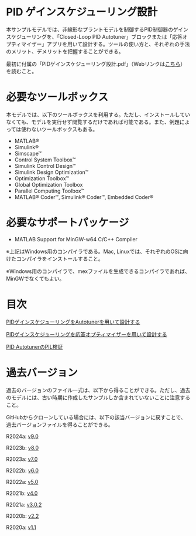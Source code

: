 
# PID ゲインスケジューリング設計

本サンプルモデルでは、非線形なプラントモデルを制御するPID制御器のゲインスケジューリングを、「Closed\-Loop PID Autotuner」ブロックまたは「応答オプティマイザー」アプリを用いて設計する。ツールの使い方と、それぞれの手法のメリット、デメリットを把握することができる。


最初に付属の「PIDゲインスケジューリング設計.pdf」（Webリンクは[こちら](https://github.com/mathworks/pid_autotuing_response_optimization/blob/master/PID%E3%82%B2%E3%82%A4%E3%83%B3%E3%82%B9%E3%82%B1%E3%82%B8%E3%83%A5%E3%83%BC%E3%83%AA%E3%83%B3%E3%82%B0%E8%A8%AD%E8%A8%88.pdf)）を読むこと。

# 必要なツールボックス

本モデルでは、以下のツールボックスを利用する。ただし、インストールしていなくても、モデルを実行せず閲覧するだけであれば可能である。また、例題によっては使わないツールボックスもある。

-  MATLAB® 
-  Simulink® 
-  Simscape™ 
-  Control System Toolbox™ 
-  Simulink Control Design™ 
-  Simulink Design Optimization™ 
-  Optimization Toolbox™ 
-  Global Optimization Toolbox 
-  Parallel Computing Toolbox™ 
-  MATLAB® Coder™, Simulink® Coder™, Embedded Coder® 
# 必要なサポートパッケージ
-  MATLAB Support for MinGW\-w64 C/C++ Compiler 

※上記はWindows用のコンパイラである。Mac, Linuxでは、それぞれのOSに向けたコンパイラをインストールすること。


※Windows用のコンパイラで、mexファイルを生成できるコンパイラであれば、MinGWでなくてもよい。

# 目次

[PIDゲインスケジューリングをAutotunerを用いて設計する](/PID_GainScheduling/design/design_GainScheduling_with_Autotuner_md.md)


[PIDゲインスケジューリングを応答オプティマイザーを用いて設計する](/PID_GainScheduling/design/design_GainScheduling_with_ResponseEstimator_md.md)


[PID AutotunerのPIL検証](/PID_GainScheduling/design/GainScheduling_PIL_md.md)

# 過去バージョン

過去のバージョンのファイル一式は、以下から得ることができる。ただし、過去のモデルには、古い時期に作成したサンプルしか含まれていないことに注意すること。


GitHubからクローンしている場合には、以下の該当バージョンに戻すことで、過去バージョンファイルを得ることができる。


R2024a: [v9.0](https://github.com/mathworks/pid_autotuing_response_optimization/archive/refs/tags/v9.0.zip)


R2023b: [v8.0](https://github.com/mathworks/pid_autotuing_response_optimization/archive/refs/tags/v8.0.zip)


R2023a: [v7.0](https://github.com/mathworks/pid_autotuing_response_optimization/archive/refs/tags/v7.0.zip)


R2022b: [v6.0](https://github.com/mathworks/pid_autotuing_response_optimization/archive/refs/tags/v6.0.zip)


R2022a: [v5.0](https://github.com/mathworks/pid_autotuing_response_optimization/archive/refs/tags/v5.0.zip)


R2021b: [v4.0](https://github.com/mathworks/pid_autotuing_response_optimization/archive/v4.0.zip)


R2021a: [v3.0.2](https://github.com/mathworks/pid_autotuing_response_optimization/archive/v3.0.2.zip)


R2020b: [v2.2](https://github.com/mathworks/pid_autotuing_response_optimization/archive/v2.2.zip)


R2020a: [v1.1](https://github.com/mathworks/pid_autotuing_response_optimization/archive/v1.1.zip)


